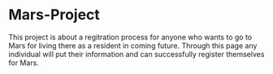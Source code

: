# Mars-Project
This project is about a regitration process for anyone who wants to go to Mars for living there as a resident in coming future. 
Through this page any individual will put their information and can successfully register themselves for Mars.
